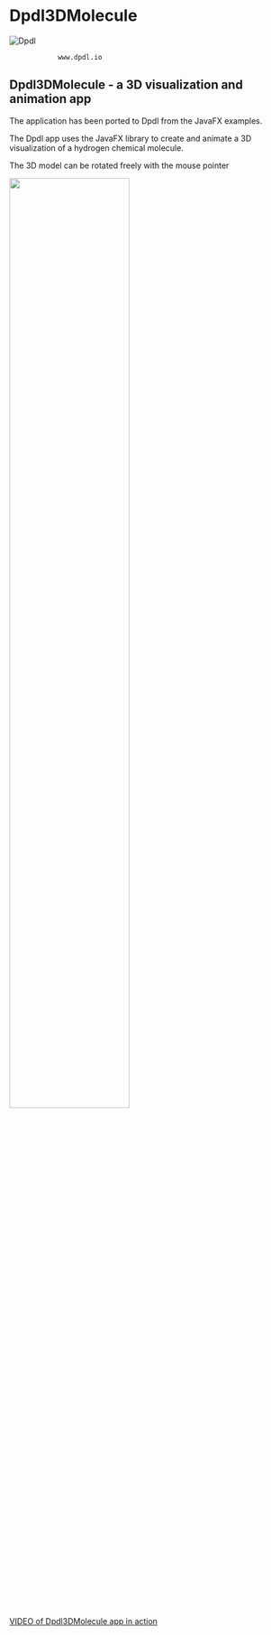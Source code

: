 # Dpdl3DMolecule

![Dpdl](https://www.dpdl.io/images/dpdl-io.png)

				www.dpdl.io



## Dpdl3DMolecule - a 3D visualization and animation app

The application has been ported to Dpdl from the JavaFX examples.

The Dpdl app uses the JavaFX library to create and animate a 3D visualization of a hydrogen chemical molecule.

The 3D model can be rotated freely with the mouse pointer

<img src="https://www.dpdl.io/images/platform/examples/Dpdl_3D_Example2_with_JavaFX.png" width="65%" height="65%">
	
[VIDEO of Dpdl3DMolecule app in action](https://youtu.be/82SRI_L3vLc)


 
